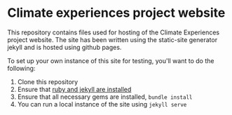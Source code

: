 # Climate experiences project website

This repository contains files used for hosting of the Climate Experiences project website. The site has been written using the static-site generator jekyll and is hosted using github pages.

To set up your own instance of this site for testing, you'll want to do the following:

1. Clone this repository
2. Ensure that [ruby and jekyll are installed](https://jekyllrb.com/docs/installation/)
3. Ensure that all necessary gems are installed, `bundle install`
4. You can run a local instance of the site using `jekyll serve`